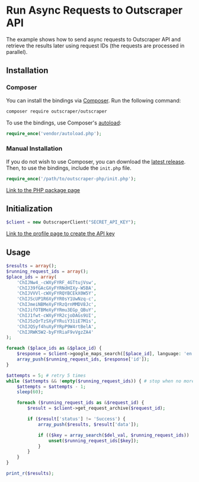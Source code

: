 # Run Async Requests to Outscraper API

The example shows how to send async requests to Outscraper API and retrieve the results later using request IDs (the requests are processed in parallel).

## Installation

### Composer

You can install the bindings via [Composer](http://getcomposer.org/). Run the following command:

```bash
composer require outscraper/outscraper
```

To use the bindings, use Composer's [autoload](https://getcomposer.org/doc/01-basic-usage.md#autoloading):

```php
require_once('vendor/autoload.php');
```

### Manual Installation

If you do not wish to use Composer, you can download the [latest release](https://github.com/outscraper/outscraper-php/releases). Then, to use the bindings, include the `init.php` file.

```php
require_once('/path/to/outscraper-php/init.php');
```
[Link to the PHP package page](https://packagist.org/packages/outscraper/outscraper)

## Initialization
```php
$client = new OutscraperClient("SECRET_API_KEY");
```
[Link to the profile page to create the API key](https://app.outscraper.com/profile)

## Usage

```php
$results = array();
$running_request_ids = array();
$place_ids = array(
    'ChIJNw4_-cWXyFYRF_4GTtujVsw',
    'ChIJ39fGAcGXyFYRNdHIXy-W5BA',
    'ChIJVVVl-cWXyFYRQYBCEkX0W5Y',
    'ChIJScUP1R6XyFYR0sY1UwNzq-c',
    'ChIJmeiNBMeXyFYRzQrnMMDV8Jc',
    'ChIJifOTBMeXyFYRmu3EGp_QBuY',
    'ChIJ1fwt-cWXyFYR2cjoDAGs9UI',
    'ChIJ5zQrTzSXyFYRuiY31iE7M1s',
    'ChIJQSyf4huXyFYRpP9W4rtBelA',
    'ChIJRWK5W2-byFYRiaF9vVgzZA4'
);

foreach ($place_ids as &$place_id) {
    $response = $client->google_maps_search([$place_id], language: 'en', region: 'us', async_request: TRUE);
    array_push($running_request_ids, $response['id']);
}

$attempts = 5; # retry 5 times
while ($attempts && !empty($running_request_ids)) { # stop when no more attempts are left or when no more running request ids
    $attempts = $attempts - 1;
    sleep(60);

    foreach ($running_request_ids as &$request_id) {
        $result = $client->get_request_archive($request_id);

        if ($result['status'] != 'Success') {
            array_push($results, $result['data']);

            if (($key = array_search($del_val, $running_request_ids)) !== false) {
                unset($running_request_ids[$key]);
            }
        }
    }
}

print_r($results);
```
